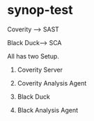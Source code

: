 # synop-test
Coverity --> SAST

Black Duck--> SCA

All has two Setup.
1. Coverity Server
2. Coverity Analysis Agent


1. Black Duck
2. Black Analysis Agent
